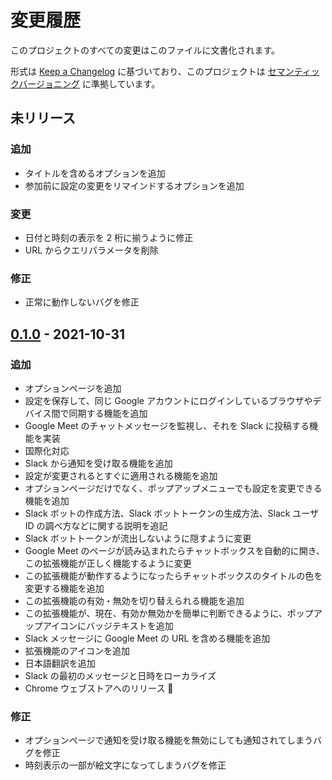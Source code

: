 # 変更履歴
このプロジェクトのすべての変更はこのファイルに文書化されます。

形式は [Keep a Changelog](https://keepachangelog.com/ja/1.0.0/) に基づいており、このプロジェクトは [セマンティックバージョニング](https://semver.org/lang/ja/) に準拠しています。



## 未リリース
### 追加
* タイトルを含めるオプションを追加
* 参加前に設定の変更をリマインドするオプションを追加

### 変更
* 日付と時刻の表示を 2 桁に揃うように修正
* URL からクエリパラメータを削除

### 修正
* 正常に動作しないバグを修正



## [0.1.0] - 2021-10-31
### 追加
* オプションページを追加
* 設定を保存して、同じ Google アカウントにログインしているブラウザやデバイス間で同期する機能を追加
* Google Meet のチャットメッセージを監視し、それを Slack に投稿する機能を実装
* 国際化対応
* Slack から通知を受け取る機能を追加
* 設定が変更されるとすぐに適用される機能を追加
* オプションページだけでなく、ポップアップメニューでも設定を変更できる機能を追加
* Slack ボットの作成方法、Slack ボットトークンの生成方法、Slack ユーザ ID の調べ方などに関する説明を追記
* Slack ボットトークンが流出しないように隠すように変更
* Google Meet のページが読み込まれたらチャットボックスを自動的に開き、この拡張機能が正しく機能するように変更
* この拡張機能が動作するようになったらチャットボックスのタイトルの色を変更する機能を追加
* この拡張機能の有効・無効を切り替えられる機能を追加
* この拡張機能が、現在、有効か無効かを簡単に判断できるように、ポップアップアイコンにバッジテキストを追加
* Slack メッセージに Google Meet の URL を含める機能を追加
* 拡張機能のアイコンを追加
* 日本語翻訳を追加
* Slack の最初のメッセージと日時をローカライズ
* Chrome ウェブストアへのリリース 🎉

### 修正
* オプションページで通知を受け取る機能を無効にしても通知されてしまうバグを修正
* 時刻表示の一部が絵文字になってしまうバグを修正



[0.1.0]: https://github.com/noraworld/cuckoo/releases/tag/v0.1.0

